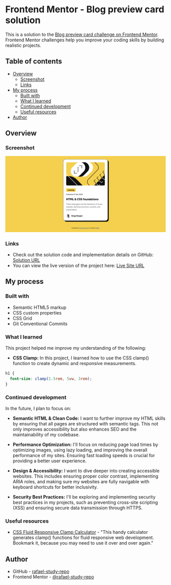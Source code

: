# Frontend Mentor - Blog preview card solution

This is a solution to the [Blog preview card challenge on Frontend Mentor](https://www.frontendmentor.io/challenges/blog-preview-card-ckPaj01IcS). Frontend Mentor challenges help you improve your coding skills by building realistic projects.

## Table of contents

- [Overview](#overview)
  - [Screenshot](#screenshot)
  - [Links](#links)
- [My process](#my-process)
  - [Built with](#built-with)
  - [What I learned](#what-i-learned)
  - [Continued development](#continued-development)
  - [Useful resources](#useful-resources)
- [Author](#author)

## Overview

### Screenshot

![](./blog-preview-card-solution.png)

### Links

- Check out the solution code and implementation details on GitHub: [Solution URL](https://github.com/rafael-study-repo/blog-preview-card)
- You can view the live version of the project here: [Live Site URL](https://rafael-study-repo.github.io/blog-preview-card/)

## My process

### Built with

- Semantic HTML5 markup
- CSS custom properties
- CSS Grid
- Git Conventional Commits

### What I learned

This project helped me improve my understanding of the following:

- **CSS Clamp:** In this project, I learned how to use the CSS clamp() function to create dynamic and responsive measurements.

```css
h1 {
  font-size: clamp(1.5rem, 5vw, 3rem);
}
```

### Continued development

In the future, I plan to focus on:

- **Semantic HTML & Clean Code:** I want to further improve my HTML skills by ensuring that all pages are structured with semantic tags. This not only improves accessibility but also enhances SEO and the maintainability of my codebase.

- **Performance Optimization:** I'll focus on reducing page load times by optimizing images, using lazy loading, and improving the overall performance of my sites. Ensuring fast loading speeds is crucial for providing a better user experience.

- **Design & Accessibility:** I want to dive deeper into creating accessible websites. This includes ensuring proper color contrast, implementing ARIA roles, and making sure my websites are fully navigable with keyboard shortcuts for better inclusivity.

- **Security Best Practices:** I'll be exploring and implementing security best practices in my projects, such as preventing cross-site scripting (XSS) and ensuring secure data transmission through HTTPS.

### Useful resources

- [CSS Fluid Responsive Clamp Calculator](https://geary.co/clamp-calculator/) - "This handy calculator generates clamp() functions for fluid responsive web development. Bookmark it, because you may need to use it over and over again."

## Author

- GitHub - [rafael-study-repo](https://github.com/rafael-study-repo)
- Frontend Mentor - [@rafael-study-repo](https://www.frontendmentor.io/profile/rafael-study-repo)
